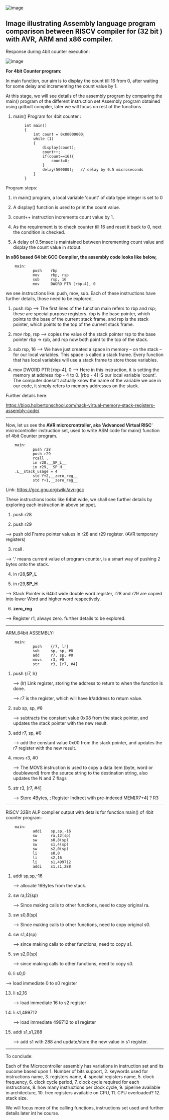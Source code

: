 ![image](https://github.com/pavankumarka/RISCV-Hardware_Design_Program_by_VSD/assets/22821014/f2383670-e297-4933-8d76-4f5d6a01ab7e)


Image illustrating Assembly language program comparison between RISCV compiler for (32 bit ) with AVR, ARM and x86 compiler.
-----------------------------------------------------------------------------------------------------------------------------

Response during 4bit counter execution:

![image](https://github.com/pavankumarka/RISCV-Hardware_Design_Program_by_VSD/assets/22821014/290a9496-4a44-4c1d-937b-78babf8fe3e9)


**For 4bit Counter program:** 

In main function, our aim is to display the count till 16 from 0, after waiting for some delay and incrementing the count value by 1.

At this stage, we will see details of the assembly program by comparing the main() program of the different instruction set Assembly program obtained using gotbolt
compiler, later we will focus on rest of the functions

1. main() Program for 4bit counter :

			int main()
			{
				int count = 0x00000000;
				while (1)
				{
					display(count);
					count++;
			        if(count==16){
			            count=0;
			        }
					delay(500000);   // delay by 0.5 microseconds
				}
			}


Program steps: 

1. in main() program, a local variable 'count' of data type integer is set to 0

2. A display() function is used to print the count value.

3. count++ instruction increments count value by 1.

4. As the requirement is to check counter till 16 and reset it back to 0, next the condition is checked.

5. A delay of 0.5msec is maintained between incrementing count value and display the count value in stdout.  


**In x86 based 64 bit GCC Compiler, the assembly code looks like below,**

		main:
		        push    rbp
		        mov     rbp, rsp
		        sub     rsp, 16
		        mov     DWORD PTR [rbp-4], 0


we see instructions like: push, mov, sub. Each of these instructions have further details, those need to be explored,

1. push rbp
--> The first lines of the function main refers to rbp and rsp; these are special purpose registers. rbp is the base pointer, which points to the base of the 
current stack frame, and rsp is the stack pointer, which points to the top of the current stack frame.

2. mov rbp, rsp 
--> copies the value of the stack pointer rsp to the base pointer rbp -> rpb, and rsp now both point to the top of the stack.

3. sub     rsp, 16
--> We have just created a space in memory – on the stack – for our local variables. This space is called a stack frame. Every function that has local variables will use a stack frame to store those variables.

4. mov     DWORD PTR [rbp-4], 0
-->  Here in this instruction, it is setting the memory at address rbp - 4 to 0. [rbp - 4] IS our local variable 'count'. The computer doesn’t actually know the name of the variable we use in our code, it simply refers to memory addresses on the stack.


Further details here: 

https://blog.holbertonschool.com/hack-virtual-memory-stack-registers-assembly-code/ 

--------------------------------------------------------------------------------------------------------------------------------------------

Now, let us see the **AVR microcrontroller, aka 'Advanced Virtual RISC**' microcontroller instruction set, used to write ASM code for main() function of 4bit Counter program.  
		
		main:
		        push r28
		        push r29
		        rcall .
		        in r28,__SP_L__
		        in r29,__SP_H__
		.L__stack_usage = 4
		        std Y+2,__zero_reg__
		        std Y+1,__zero_reg__
				

Link: https://gcc.gnu.org/wiki/avr-gcc 

These instructions looks like 64bit wide, we shall see further details by exploring each instruction in above snippet.

1. push r28

2. push r29

--> push old Frame pointer values in r28 and r29 register. (AVR temporary registers)

3. rcall .
  
--> '.' means current value of program counter, is a smart way of pushing 2 bytes onto the stack.

4. in r28,__SP_L__
   
5. in r29,__SP_H__

--> Stack Pointer is 64bit wide double word register, r28 and r29 are copied into lower Word and higher word respectively.

6. __zero_reg__

--> Register r1, always zero. further details to be explored.

-----------------------------------------------------------------------------------------------------------------------------------------

ARM_64bit ASSEMBLY:

		main:
		        push    {r7, lr}
		        sub     sp, sp, #8
		        add     r7, sp, #0
		        movs    r3, #0
		        str     r3, [r7, #4]


1. push   {r7, lr}

   -->  (lr) Link register, storing the address to return to when the function is done.

   --> r7 is the register, which will have lr/address to return value.

2. sub    sp, sp, #8

   --> subtracts the constant value 0x08 from the stack pointer, and updates the stack pointer with the new result.

3. add    r7, sp, #0

   -->  add the constant value 0x00 from the stack pointer, and updates the r7 register with the new result.

4. movs r3, #0

   --> The MOVS instruction is used to copy a data item (byte, word or doubleword) from the source string to the destination string,
   also updates the N and Z flags

5. str     r3, [r7, #4]

   -->  Store 4Bytes, ; Register Indirect with pre-indexed MEM[R7+4] ? R3

-----------------------------------------------------------------------------------------------------------------------------------------

RISCV 32Bit ALP compiler output with details for function main() of 4bit counter program:
		
		main:
		        addi    sp,sp,-16
		        sw      ra,12(sp)
		        sw      s0,8(sp)
		        sw      s1,4(sp)
		        sw      s2,0(sp)
		        li      s0,0
		        li      s2,16
		        li      s1,499712
		        addi    s1,s1,288


1. addi    sp,sp,-16

   --> allocate 16Bytes from the stack.

3. sw      ra,12(sp)

   --> Since making calls to other functions, need to copy original ra. 
   
5. sw      s0,8(sp)

   --> Since making calls to other functions, need to copy original s0.
    
7. sw      s1,4(sp)

   --> since making calls to other functions, need to copy s1.
   
9. sw      s2,0(sp)

   --> since making calls to other functions, need to copy s0.

11. li      s0,0

   --> load immediate 0 to s0 register

13. li      s2,16

    --> load immediate 16 to s2 register
    
14. li      s1,499712

    --> load immediate 499712 to s1 register
    
15. addi    s1,s1,288

    --> add s1 with 288 and update/store the new value in s1 register.
    
---------------------------------------------------------------------------------------------------------------------------------------
To conclude:

Each of the Microcontroller assembly has variations in instruction set and its oucome based upon 
	1. Number of bits support,
	2. keywords used for instructions name,
	3. registers name,
	4. special registers name,
	5. clock frequency,
	6. clock cycle period,
	7. clock cycle required for each instructions,
	8. how many instructions per clock cycle,
	9. pipeline available in architecture,
	10. free registers available on CPU,
	11. CPU overloaded?
	12. stack size.

 We will focus more of the calling functions, instructions set used and further details later int he course.
     

